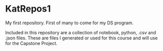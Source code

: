 # KatRepos1
My first repository.
First of many to come for my DS program.

Included in this repository are a collection of notebook, python, .csv and .json files. These are files I generated or used for this course and will use for the Capstone Project.

